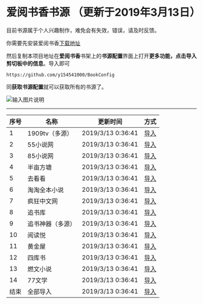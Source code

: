 # 爱阅书香书源 （更新于2019年3月13日）

目前书源属于个人兴趣制作，难免会有失效，错误，请及时反馈。


你需要先安装爱阅书香[下载地址](https://itunes.apple.com/cn/app/e7-88-b1-e9-98-85-e4-b9-a6-e9-a6-99/id1137819437?mt=8)

然后复制本项目地址在**爱阅书香**书架上的**书源配置**界面上打开**更多功能，点击导入剪切板中的信息**。导入即可

```
https://github.com/y154541000/BookConfig
```

同**获取书源配置**就可以获取所有的书源了。

![输入图片说明](https://images.gitee.com/uploads/images/2019/0217/015337_7fb136d3_1161063.jpeg "000.jpg")

------------

| 序号   |  名称  |  更新时间  |  方式  |
| -- | -- | -- | -- |
|  1  |  1909tv（多源）  |  2019/3/13 0:36:41  |  [导入](ifreetime://configs/https://raw.githubusercontent.com/y154541000/BookConfig/master/1909tv%EF%BC%88%E5%A4%9A%E6%BA%90%EF%BC%89.json)  |
|  2  |  55小说网  |  2019/3/13 0:36:41  |  [导入](ifreetime://configs/https://raw.githubusercontent.com/y154541000/BookConfig/master/55%E5%B0%8F%E8%AF%B4%E7%BD%91.json)  |
|  3  |  85小说网  |  2019/3/13 0:36:41  |  [导入](ifreetime://configs/https://raw.githubusercontent.com/y154541000/BookConfig/master/85%E5%B0%8F%E8%AF%B4%E7%BD%91.json)  |
|  4  |  半亩方塘  |  2019/3/13 0:36:41  |  [导入](ifreetime://configs/https://raw.githubusercontent.com/y154541000/BookConfig/master/%E5%8D%8A%E4%BA%A9%E6%96%B9%E5%A1%98.json)  |
|  5  |  去看看  |  2019/3/13 0:36:41  |  [导入](ifreetime://configs/https://raw.githubusercontent.com/y154541000/BookConfig/master/%E5%8E%BB%E7%9C%8B%E7%9C%8B.json)  |
|  6  |  淘淘全本小说  |  2019/3/13 0:36:41  |  [导入](ifreetime://configs/https://raw.githubusercontent.com/y154541000/BookConfig/master/%E6%B7%98%E6%B7%98%E5%85%A8%E6%9C%AC%E5%B0%8F%E8%AF%B4.json)  |
|  7  |  疯狂中文网  |  2019/3/13 0:36:41  |  [导入](ifreetime://configs/https://raw.githubusercontent.com/y154541000/BookConfig/master/%E7%96%AF%E7%8B%82%E4%B8%AD%E6%96%87%E7%BD%91.json)  |
|  8  |  追书库  |  2019/3/13 0:36:41  |  [导入](ifreetime://configs/https://raw.githubusercontent.com/y154541000/BookConfig/master/%E8%BF%BD%E4%B9%A6%E5%BA%93.json)  |
|  9  |  追书神器（多源）  |  2019/3/13 0:36:41  |  [导入](ifreetime://configs/https://gitee.com/q7478729/books/raw/master/%E8%B5%B7%E7%82%B9%E4%B8%AD%E6%96%87%F0%9F%92%AF.json)  |
|  10  |  阅读悦  |  2019/3/13 0:36:41  |  [导入](ifreetime://configs/https://raw.githubusercontent.com/y154541000/BookConfig/master/%E9%98%85%E8%AF%BB%E6%82%A6.json)  |
|  11  |  黄金屋  |  2019/3/13 0:36:41  |  [导入](ifreetime://configs/https://raw.githubusercontent.com/y154541000/BookConfig/master/%E9%BB%84%E9%87%91%E5%B1%8B.json)  |
|  12  |  四库书  |  2019/3/13 0:36:41  |  [导入](ifreetime://configs/https://raw.githubusercontent.com/y154541000/BookConfig/master/%E5%9B%9B%E5%BA%93%E4%B9%A6.json)  |
|  13  |  燃文小说  |  2019/3/13 0:36:41  |  [导入](ifreetime://configs/https://raw.githubusercontent.com/y154541000/BookConfig/master/%E7%87%83%E6%96%87%E5%B0%8F%E8%AF%B4.json)  |
|  14  |  77文学  |  2019/3/13 0:36:41  |  [导入](ifreetime://configs/https://raw.githubusercontent.com/y154541000/BookConfig/master/77%E6%96%87%E5%AD%A6.json)  |
|  结束  |  全部导入  |  2019/3/13 0:36:41  |  [导入](ifreetime://configs/https://raw.githubusercontent.com/y154541000/BookConfig/master/Config.txt)  |
